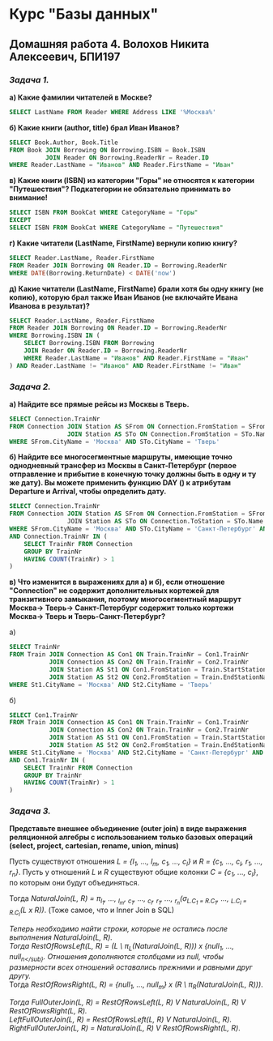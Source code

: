 # Курс "Базы данных"

## Домашняя работа 4. Волохов Никита Алексеевич, БПИ197

### **_Задача 1._**
**а) Какие фамилии читателей в Москве?**
```sql
SELECT LastName FROM Reader WHERE Address LIKE '%Москва%'
```
**б) Какие книги (author, title) брал Иван Иванов?**
```sql
SELECT Book.Author, Book.Title 
FROM Book JOIN Borrowing ON Borrowing.ISBN = Book.ISBN
          JOIN Reader ON Borrowing.ReaderNr = Reader.ID
WHERE Reader.LastName = "Иванов" AND Reader.FirstName = "Иван"
```
**в) Какие книги (ISBN) из категории "Горы" не относятся к категории "Путешествия"? Подкатегории не обязательно принимать во внимание!**
```sql
SELECT ISBN FROM BookCat WHERE CategoryName = "Горы"
EXCEPT
SELECT ISBN FROM BookCat WHERE CategoryName = "Путешествия"
```
**г) Какие читатели (LastName, FirstName) вернули копию книгу?**
```sql
SELECT Reader.LastName, Reader.FirstName 
FROM Reader JOIN Borrowing ON Reader.ID = Borrowing.ReaderNr
WHERE DATE(Borrowing.ReturnDate) < DATE('now')
```
**д) Какие читатели (LastName, FirstName) брали хотя бы одну книгу (не копию), которую брал также Иван Иванов (не включайте Ивана Иванова в результат)?**
```sql
SELECT Reader.LastName, Reader.FirstName 
FROM Reader JOIN Borrowing ON Reader.ID = Borrowing.ReaderNr
WHERE Borrowing.ISBN IN (
    SELECT Borrowing.ISBN FROM Borrowing
    JOIN Reader ON Reader.ID = Borrowing.ReaderNr
    WHERE Reader.LastName = "Иванов" AND Reader.FirstName = "Иван"
) AND Reader.LastName != "Иванов" AND Reader.FirstName != "Иван"
```

### **_Задача 2._** 
**a) Найдите все прямые рейсы из Москвы в Тверь.**
```sql
SELECT Connection.TrainNr 
FROM Connection JOIN Station AS SFrom ON Connection.FromStation = SFrom.Name
                JOIN Station AS STo ON Connection.FromStation = STo.Name
WHERE SFrom.CityName = 'Москва' AND STo.CityName = 'Тверь'
```
**б) Найдите все многосегментные маршруты, имеющие точно однодневный трансфер из Москвы в Санкт-Петербург (первое отправление и прибытие в конечную точку должны быть в одну и ту же дату). Вы можете применить функцию DAY () к атрибутам Departure и Arrival, чтобы определить дату.**
```sql
SELECT Connection.TrainNr
FROM Connection JOIN Station AS SFrom ON Connection.FromStation = SFrom.Name
                JOIN Station AS STo ON Connection.ToStation = STo.Name
WHERE SFrom.CityName = 'Москва' AND STo.CityName = 'Санкт-Петербург' AND DAY(Connection.Departure) = DAY(Connection.Arrival)
AND Connection.TrainNr IN (
    SELECT TrainNr FROM Connection
    GROUP BY TrainNr
    HAVING COUNT(TrainNr) > 1
)
```
**в) Что изменится в выражениях для а) и б), если отношение "Connection" не содержит дополнительных кортежей для транзитивного замыкания, поэтому многосегментный маршрут Москва-> Тверь-> Санкт-Петербург содержит только кортежи Москва-> Тверь и Тверь-Санкт-Петербург?**

a)
```sql
SELECT TrainNr 
FROM Train JOIN Connection AS Con1 ON Train.TrainNr = Con1.TrainNr
           JOIN Connection AS Con2 ON Train.TrainNr = Con2.TrainNr
           JOIN Station AS St1 ON Con1.FromStation = Train.StartStationName
           JOIN Station AS St2 ON Con2.FromStation = Train.EndStationName
WHERE St1.CityName = 'Москва' AND St2.CityName = 'Тверь'
```

б)
```sql
SELECT Con1.TrainNr 
FROM Train JOIN Connection AS Con1 ON Train.TrainNr = Con1.TrainNr
           JOIN Connection AS Con2 ON Train.TrainNr = Con2.TrainNr
           JOIN Station AS St1 ON Con1.FromStation = Train.StartStationName
           JOIN Station AS St2 ON Con2.FromStation = Train.EndStationName
WHERE St1.CityName = 'Москва' AND St2.CityName = 'Санкт-Петербург' AND DAY(Con1.Departure) = DAY(Con2.Arrival)
AND Con1.TrainNr IN (
    SELECT TrainNr FROM Connection
    GROUP BY TrainNr
    HAVING COUNT(TrainNr) > 1
)
```

### **_Задача 3._**
**Представьте внешнее объединение (outer join) в виде выражения реляционной алгебры с использованием только базовых операций (select, project, cartesian, rename, union, minus)**

Пусть существуют отношения _L = {l<sub>1</sub>, ..., l<sub>m</sub>, c<sub>1</sub>, ..., c<sub>l</sub>}_ и _R = {c<sub>1</sub>, ..., c<sub>l</sub>, r<sub>1</sub>, ..., r<sub>n</sub>}_. Пусть у отношений _L_ и _R_ существуют общие колонки _C = {c<sub>1</sub>, ..., c<sub>l</sub>}_, по которым они будут объединяться.

Тогда _NaturalJoin(L, R) = π<sub>l<sub>1</sub></sub>, ..., <sub>l<sub>m</sub></sub>, <sub>c<sub>1</sub></sub>, ..., <sub>c<sub>l</sub></sub>, <sub>r<sub>1</sub></sub>, ..., <sub>r<sub>n</sub></sub>($\sigma$<sub>L.C<sub>1</sub> = R.C<sub>1</sub></sub>, ..., <sub>L.C<sub>l</sub> = R.C<sub>l</sub></sub>(L x R))_. (Тоже самое, что и Inner Join в SQL)

*Теперь необходимо найти строки, которые не остались после выполнения _NaturalJoin(L, R)_.*\
*Тогда _RestOfRowsLeft(L, R) = (L \ π<sub>L</sub>(NaturalJoin(L, R))) x {null<sub>1</sub>, ..., null<sub>n</sub}_. Отношения дополняются столбцами из null, чтобы размерности всех отношений оставались прежними и равными друг другу.*\
Тогда _RestOfRowsRight(L, R) = {null<sub>1</sub>, ..., null<sub>m</sub>} x (R \ π<sub>R</sub>(NaturalJoin(L, R)))_.

*Тогда _FullOuterJoin(L, R) = RestOfRowsLeft(L, R) V NaturalJoin(L, R) V RestOfRowsRight(L, R)_.*\
*_LeftFullOuterJoin(L, R) = RestOfRowsLeft(L, R) V NaturalJoin(L, R)_.*\
_RightFullOuterJoin(L, R) = NaturalJoin(L, R) V RestOfRowsRight(L, R)_.